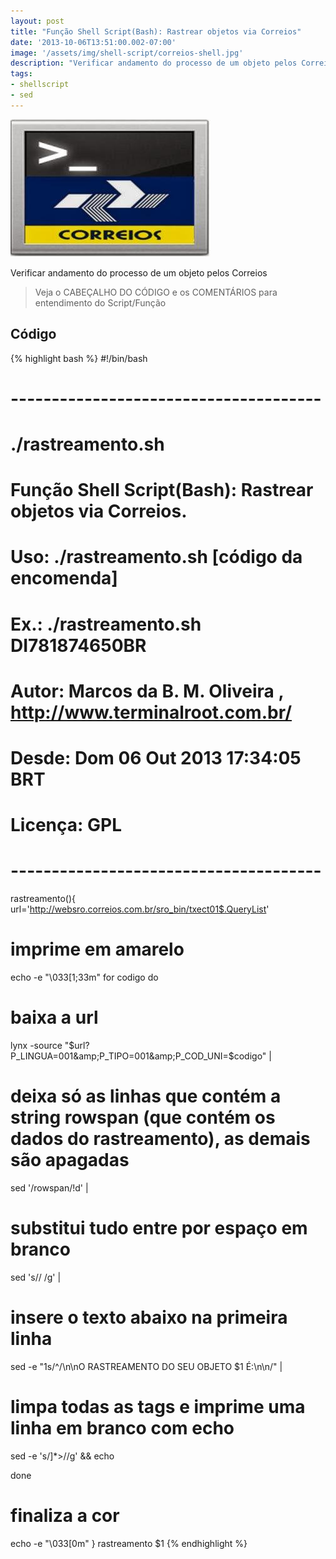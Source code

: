 ```yaml
---
layout: post
title: "Função Shell Script(Bash): Rastrear objetos via Correios"
date: '2013-10-06T13:51:00.002-07:00'
image: '/assets/img/shell-script/correios-shell.jpg'
description: "Verificar andamento do processo de um objeto pelos Correios"
tags:
- shellscript
- sed
---
```


![Função Shell Script(Bash): Rastrear objetos via Correios](/assets/img/shell-script/correios-shell.jpg "Função Shell Script(Bash): Rastrear objetos via Correios")

Verificar andamento do processo de um objeto pelos Correios

> Veja o CABEÇALHO DO CÓDIGO  e os COMENTÁRIOS para entendimento do Script/Função

## Código

{% highlight bash %}
#!/bin/bash
# --------------------------------------
# ./rastreamento.sh
#
# Função Shell Script(Bash): Rastrear objetos via Correios.
#
# Uso: ./rastreamento.sh [código da encomenda]
#
# Ex.: ./rastreamento.sh DI781874650BR
#
# Autor: Marcos da B. M. Oliveira , http://www.terminalroot.com.br/
# Desde: Dom 06 Out 2013 17:34:05 BRT 
# Licença: GPL
# --------------------------------------
rastreamento(){
url='http://websro.correios.com.br/sro_bin/txect01$.QueryList'
# imprime em amarelo
echo -e "\033[1;33m"
for codigo
 do
  # baixa a url
  lynx -source "$url?P_LINGUA=001&amp;P_TIPO=001&amp;P_COD_UNI=$codigo" |
  
  # deixa só as linhas que contém a string rowspan (que contém os dados do rastreamento), as demais são apagadas
  sed '/rowspan/!d' | 
  
  # substitui tudo entre  por espaço em branco
  sed 's// /g' |
  
  # insere o texto abaixo na primeira linha
  sed -e "1s/^/\n\nO RASTREAMENTO DO SEU OBJETO $1 É:\n\n/" |
  
  # limpa todas as tags e imprime uma linha em branco com echo
  sed -e 's/]*>//g' &amp;&amp; echo
  
  
 done
 
# finaliza a cor
echo -e "\033[0m"
}
rastreamento $1
{% endhighlight %}

<script async src="https://pagead2.googlesyndication.com/pagead/js/adsbygoogle.js"></script>

<!-- Informat -->
<ins class="adsbygoogle"
 style="display:block"
 data-ad-client="ca-pub-2838251107855362"
 data-ad-slot="2327980059"
 data-ad-format="auto"
 data-full-width-responsive="true"></ins>

<script>
(adsbygoogle = window.adsbygoogle || []).push({});
</script>



